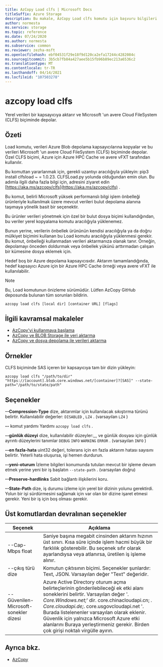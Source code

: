 ```yaml
---
title: AzCopy Load clfs | Microsoft Docs
titleSuffix: Azure Storage
description: Bu makale, AzCopy Load clfs komutu için başvuru bilgileri sağlar.
author: normesta
ms.service: storage
ms.topic: reference
ms.date: 07/24/2020
ms.author: normesta
ms.subservice: common
ms.reviewer: zezha-msft
ms.openlocfilehash: ebf04531f29e18f9d120ca2efa17244c4282084c
ms.sourcegitcommit: 3b5cb7fb84a427aee5b15fb96b89ec213a6536c2
ms.translationtype: MT
ms.contentlocale: tr-TR
ms.lasthandoff: 04/14/2021
ms.locfileid: "107503278"
---
```

# <a name="azcopy-load-clfs"></a>azcopy load clfs

Yerel verileri bir kapsayıcıya aktarır ve Microsoft 'un avere Cloud FileSystem (CLFS) biçiminde depolar.

## <a name="synopsis"></a>Özeti

Load komutu, verileri Azure Blob depolama kapsayıcılarına kopyalar ve bu verileri Microsoft 'un avere Cloud FileSystem (CLFS) biçiminde depolar. Özel CLFS biçimi, Azure için Azure HPC Cache ve avere vFXT tarafından kullanılır.

Bu komuttan yararlanmak için, gerekli uzantıyı aracılığıyla yükleyin: pip3 install clfsload ~ = 1.0.23. CLFSLoad.py yolunda olduğundan emin olun. Bu adımla ilgili daha fazla bilgi için, adresini ziyaret edin [https://aka.ms/azcopy/clfs](https://aka.ms/azcopy/clfs) .

Bu komut, belirli Microsoft yüksek performanslı bilgi işlem önbelleği ürünleriyle kullanılmak üzere mevcut verileri bulut depolama alanına taşımaya yönelik basit bir seçenektir. 

Bu ürünler verileri yönetmek için özel bir bulut dosya biçimi kullandığından, bu veriler yerel kopyalama komutu aracılığıyla yüklenemez. 

Bunun yerine, verilerin önbellek ürününün kendisi aracılığıyla ya da doğru mülkiyet biçimini kullanan bu Load komutu aracılığıyla yüklenmesi gerekir.
Bu komut, önbelleği kullanmadan verileri aktarmanıza olanak tanır. Örneğin, depolamayı önceden doldurmak veya önbellek yükünü arttırmadan çalışan bir kümesine dosya eklemek için.

Hedef boş bir Azure depolama kapsayıcısıdır. Aktarım tamamlandığında, hedef kapsayıcı Azure için bir Azure HPC Cache örneği veya avere vFXT ile kullanılabilir.

> [!NOTE] 
> Bu, Load komutunun önizleme sürümüdür. Lütfen AzCopy GitHub deposunda bulunan tüm sorunları bildirin.

```
azcopy load clfs [local dir] [container URL] [flags]
```

## <a name="related-conceptual-articles"></a>İlgili kavramsal makaleler

- [AzCopy’yi kullanmaya başlama](storage-use-azcopy-v10.md)
- [AzCopy ve BLOB Storage ile veri aktarma](./storage-use-azcopy-v10.md#transfer-data)
- [AzCopy ve dosya depolama ile verileri aktarma](storage-use-azcopy-files.md)

## <a name="examples"></a>Örnekler

CLFS biçiminde SAS içeren bir kapsayıcıya tam bir dizin yükleyin:

```azcopy
azcopy load clfs "/path/to/dir" "https://[account].blob.core.windows.net/[container]?[SAS]" --state-path="/path/to/state/path"
```

## <a name="options"></a>Seçenekler

**--Compression-Type** dize, aktarımlar için kullanılacak sıkıştırma türünü belirtir. Kullanılabilir değerler: `DISABLED` , `LZ4` . (varsayılan `LZ4` )

**--**    komut yardımı Yardımı `azcopy load clfs` .

**--günlük düzeyi** dize, kullanılabilir düzeyler:,,, ve günlük dosyası için günlük ayrıntı düzeylerini tanımlar `DEBUG` `INFO` `WARNING` `ERROR` . (varsayılan `INFO` )

**--en fazla-hata** uint32 değeri, tolerans için en fazla aktarım hatası sayısını belirtir. Yeterli hata oluşursa, işi hemen durdurun.

**--yeni-oturum**   İzleme bilgileri konumunda tutulan mevcut bir işleme devam etmek yerine yeni bir iş başlatın `--state-path` . (varsayılan doğru)

**--Preserve-hardlinks**    Sabit bağlantı ilişkilerini koru.

**--State-Path** dize, iş durumu izleme için yerel bir dizinin yolunu gerektirdi. Yolun bir işi sürdürmesini sağlamak için var olan bir dizine işaret etmesi gerekir. Yeni bir iş için boş olması gerekir.

## <a name="options-inherited-from-parent-commands"></a>Üst komutlardan devralınan seçenekler

|Seçenek|Açıklama|
|---|---|
|--Cap-Mbps float|Saniye başına megabit cinsinden aktarım hızının üst sınırı. Kısa süre içinde işlem hacmi büyük bir farklılık gösterebilir. Bu seçenek sıfır olarak ayarlandıysa veya atlanırsa, üretilen iş işleme alınır.|
|--çıkış türü dize|Komutun çıktısının biçimi. Seçenekler şunlardır: Text, JSON. Varsayılan değer "Text" değeridir.|
|--Güvenilen-Microsoft-sonekler dizesi   | Azure Active Directory oturum açma belirteçlerinin gönderilebileceği ek etki alanı soneklerini belirtir.  Varsayılan değer '*. Core.Windows.net;*' dir. core.chinacloudapi.cn; *. Core.cloudapi.de;*. core.usgovcloudapi.net '. Burada listelenenler varsayılan olarak eklenir. Güvenlik için yalnızca Microsoft Azure etki alanlarını Buraya yerleştirmeniz gerekir. Birden çok girişi noktalı virgülle ayırın.|

## <a name="see-also"></a>Ayrıca bkz.

- [AzCopy](storage-ref-azcopy.md)
